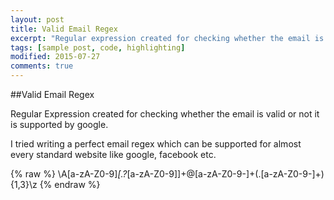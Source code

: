 ```yaml
---
layout: post
title: Valid Email Regex
excerpt: "Regular expression created for checking whether the email is valid or not."
tags: [sample post, code, highlighting]
modified: 2015-07-27
comments: true
---
```

##Valid Email Regex

Regular Expression created for checking whether the email is valid or not it is supported by google.

I tried writing a perfect email regex which can be supported for almost every standard website like google, facebook etc.

  {% raw %}
    \A[a-zA-Z0-9]*[\.?*[a-zA-Z0-9]]+@[a-zA-Z0-9-]+(\.[a-zA-Z0-9-]+){1,3}\z
  {% endraw %}



